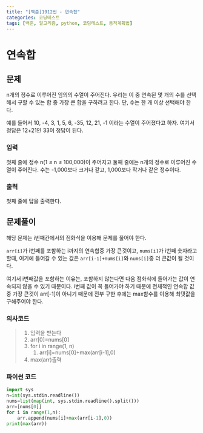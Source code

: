 ```yaml
---
title: "[백준]1912번 - 연속합"
categories: 코딩테스트
tags: [백준, 알고리즘, python, 코딩테스트, 동적계획법]
---
```


# 연속합

## 문제

n개의 정수로 이루어진 임의의 수열이 주어진다. 우리는 이 중 연속된 몇 개의 수를 선택해서 구할 수 있는 합 중 가장 큰 합을 구하려고 한다. 단, 수는 한 개 이상 선택해야 한다.

예를 들어서 10, -4, 3, 1, 5, 6, -35, 12, 21, -1 이라는 수열이 주어졌다고 하자. 여기서 정답은 12+21인 33이 정답이 된다.

### 입력

첫째 줄에 정수 n(1 ≤ n ≤ 100,000)이 주어지고 둘째 줄에는 n개의 정수로 이루어진 수열이 주어진다. 수는 -1,000보다 크거나 같고, 1,000보다 작거나 같은 정수이다.

### 출력

첫째 줄에 답을 출력한다.



## 문제풀이

해당 문제는 i번째칸에서의 점화식을 이용해 문제를 풀어야 한다.

`arr[i]`가 i번째를 포함하는 i까지의 연속합중 가장 큰것이고, `nums[i]`가 i번째 숫자라고 할때, 여기에 들어갈 수 있는 값은 `arr[i-1]+nums[i]`와 `nums[i]`중 더 큰값이 될 것이다. 

여기서 i번째값을 포함하는 이유는, 포함하지 않는다면 다음 점화식에 들어가는 값이 연속되지 않을 수 있기 때문이다. i번째 값이 꼭 들어가야 하기 때문에 전체적인 연속합 값중 가장 큰것이 arr[-1]이 아니기 때문에 전부 구한 후에는 max함수를 이용해 최댓값을 구해주어야 한다.



### 의사코드

> 1. 입력을 받는다
> 2. arr[0]=nums[0]
> 3. for i in range(1, n)
>    1. arr[i]=nums[0]+max(arr[i-1],0)
> 4. max(arr)출력 



### 파이썬 코드

```python
import sys
n=int(sys.stdin.readline())
nums=list(map(int, sys.stdin.readline().split()))
arr=[nums[0]]
for i in range(1,n):
    arr.append(nums[i]+max(arr[i-1],0))
print(max(arr))
```

